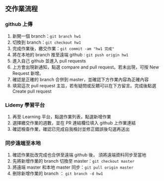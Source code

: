 ## 交作業流程

### github 上傳
1. 新開一個 branch：`git branch hw1`
2. 切換到 branch：`git checkout hw1`
3. 完成作業後，繳交作業：`git commit -am "hw1 完成"`
4. 將在本地的 branch 推至遠端 github : `git push origin hw1`
5. 進入自己 github 並進入 pull requests
6. 上方會出現新通知，點選 compare and pull request。若未出現，可按 New Request 新增。
7. 確認是正確的 branch 合併到 master，並確認下方作業內容為正確內容
8. 填寫這次 pull request 主旨，若有疑問或反饋可以在下方留言。完成後點選 Create pull request

### Lidemy 學習平台
1. 再至 Learning 平台，點選作業列表，點選新增作業
2. 選擇繳交作業的週數，並在 PR 連結欄位填入 github 上作業連結
3. 確認檢查作業，確認已完成自我檢討並修正錯誤後勾選再送出

### 同步遠端至本地
1. 確認作業批改完成也合併至遠端 github 後， 須將遠端資料同步至當地
2. 先將新增作業的 branch 切換至 master：`git checkout master`
3. 將遠端 master 和本地 master 同步：`git pull origin master`
4. 刪除新增作業的 branch ： `git branch -d hw1`



